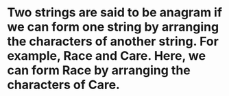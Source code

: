 # Two strings are said to be anagram if we can form one string by arranging the characters of another string. For example, Race and Care. Here, we can form Race by arranging the characters of Care.
